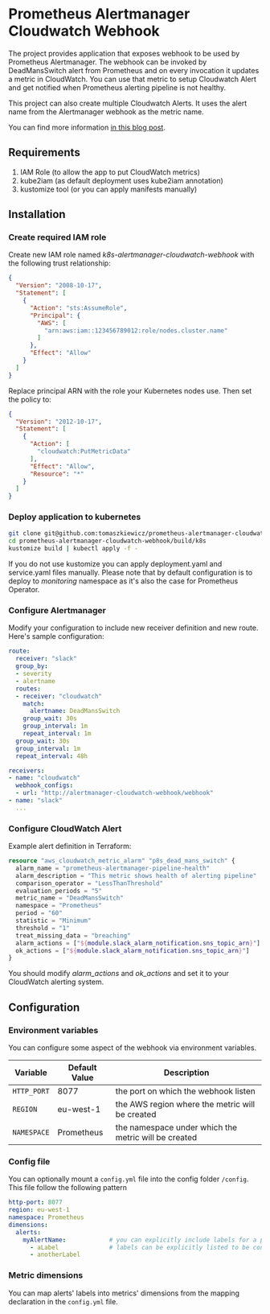 # Prometheus Alertmanager Cloudwatch Webhook

The project provides application that exposes webhook to be used by Prometheus Alertmanager.
The webhook can be invoked by DeadMansSwitch alert from Prometheus and on every invocation it updates a metric in CloudWatch.
You can use that metric to setup Cloudwatch Alert and get notified when Prometheus alerting pipeline is not healthy.

This project can also create multiple Cloudwatch Alerts. It uses the alert name from the Alertmanager webhook as the metric name.

You can find more information [in this blog post](https://luktom.net/en/e1629-monitoring-prometheus-alerting-pipeline-health-using-cloudwatch).

## Requirements

1. IAM Role (to allow the app to put CloudWatch metrics)
2. kube2iam (as default deployment uses kube2iam annotation)
3. kustomize tool (or you can apply manifests manually)

## Installation

### Create required IAM role

Create new IAM role named _k8s-alertmanager-cloudwatch-webhook_ with the following trust relationship:

```json
{
  "Version": "2008-10-17",
  "Statement": [
    {
      "Action": "sts:AssumeRole",
      "Principal": {
        "AWS": [
          "arn:aws:iam::123456789012:role/nodes.cluster.name"
        ]
      },
      "Effect": "Allow"
    }
  ]
}
```

Replace principal ARN with the role your Kubernetes nodes use.
Then set the policy to:

```json
{
  "Version": "2012-10-17",
  "Statement": [
    {
      "Action": [
        "cloudwatch:PutMetricData"
      ],
      "Effect": "Allow",
      "Resource": "*"
    }
  ]
}
```

### Deploy application to kubernetes

```sh
git clone git@github.com:tomaszkiewicz/prometheus-alertmanager-cloudwatch-webhook.git
cd prometheus-alertmanager-cloudwatch-webhook/build/k8s
kustomize build | kubectl apply -f -
```

If you do not use kustomize you can apply deployment.yaml and service.yaml files manually.
Please note that by default configuration is to deploy to _monitoring_ namespace as it's also the case for Prometheus Operator.

### Configure Alertmanager

Modify your configuration to include new receiver definition and new route. Here's sample configuration:

```yaml
route:
  receiver: "slack"
  group_by:
  - severity
  - alertname
  routes:
  - receiver: "cloudwatch"
    match:
      alertname: DeadMansSwitch
    group_wait: 30s
    group_interval: 1m
    repeat_interval: 1m
  group_wait: 30s
  group_interval: 1m
  repeat_interval: 48h

receivers:
- name: "cloudwatch"
  webhook_configs:
  - url: "http://alertmanager-cloudwatch-webhook/webhook"
- name: "slack"
  ...
```

### Configure CloudWatch Alert

Example alert definition in Terraform:

```terraform
resource "aws_cloudwatch_metric_alarm" "p8s_dead_mans_switch" {
  alarm_name = "prometheus-alertmanager-pipeline-health"
  alarm_description = "This metric shows health of alerting pipeline"
  comparison_operator = "LessThanThreshold"
  evaluation_periods = "5"
  metric_name = "DeadMansSwitch"
  namespace = "Prometheus"
  period = "60"
  statistic = "Minimum"
  threshold = "1"
  treat_missing_data = "breaching"
  alarm_actions = ["${module.slack_alarm_notification.sns_topic_arn}"]
  ok_actions = ["${module.slack_alarm_notification.sns_topic_arn}"]
}
```

You should modify _alarm_actions_ and _ok_actions_ and set it to your CloudWatch alerting system.

## Configuration

### Environment variables

You can configure some aspect of the webhook via environment variables.

| Variable    | Default Value | Description                                          |
| ----------- | ------------- | ---------------------------------------------------- |
| `HTTP_PORT` | 8077          | the port on which the webhook listen                 |
| `REGION`    | eu-west-1     | the AWS region where the metric will be created      |
| `NAMESPACE` | Prometheus    | the namespace under which the metric will be created |

### Config file

You can optionally mount a `config.yml` file into the config folder `/config`.
This file follow the following pattern

```yml
http-port: 8077
region: eu-west-1
namespace: Prometheus
dimensions:
  alerts:
    myAlertName:            # you can explicitly include labels for a particular alert.
      - aLabel              # labels can be explicitly listed to be converted to dimensions
      - anotherLabel
```

### Metric dimensions

You can map alerts' labels into metrics' dimensions from the mapping declaration in the `config.yml` file.
